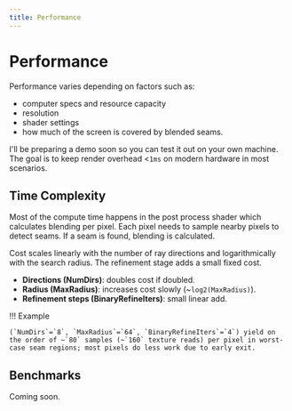 ```yaml
---
title: Performance
---
```


# Performance

Performance varies depending on factors such as:

* computer specs and resource capacity
* resolution
* shader settings
* how much of the screen is covered by blended seams.

I'll be preparing a demo soon so you can test it out on your own machine.
The goal is to keep render overhead <`1ms` on modern hardware in most scenarios.

## Time Complexity

Most of the compute time happens in the post process shader which calculates blending per pixel.
Each pixel needs to sample nearby pixels to detect seams.
If a seam is found, blending is calculated.

Cost scales linearly with the number of ray directions and logarithmically with the search radius. The refinement stage adds a small fixed cost.

* **Directions (NumDirs)**: doubles cost if doubled.
* **Radius (MaxRadius)**: increases cost slowly (~`log2(MaxRadius)`).
* **Refinement steps (BinaryRefineIters)**: small linear add.

!!! Example

    (`NumDirs`=`8`, `MaxRadius`=`64`, `BinaryRefineIters`=`4`) yield on the order of ~`80` samples (~`160` texture reads) per pixel in worst-case seam regions; most pixels do less work due to early exit.

## Benchmarks

[//]: # (### MacBook Pro M2 Max)

[//]: # ()
[//]: # (**Specs**:)

[//]: # (MacBookPro M2 Max)

[//]: # (32 GB Memory)

[//]: # (Resolution: )

[//]: # (Unreal Engine Version: 5.6)

[//]: # ()
[//]: # ([//]: # &#40;Quality Settings: High&#41;)
[//]: # ()
[//]: # (#### Forest Scene: `0.5ms`)

[//]: # ()
[//]: # (Radius: 5 / MaxRadius: 20)

[//]: # ()
[//]: # ([//]: # &#40;<div class="grid cards" markdown>&#41;)
[//]: # ()
[//]: # ([//]: # &#40;- **Shader On** ![forest.gif]&#40;media/forest.gif&#41;&#41;)
[//]: # ()
[//]: # ([//]: # &#40;- **Shader On** ![forest.gif]&#40;media/forest.gif&#41;&#41;)
[//]: # ()
[//]: # ([//]: # &#40;- **Shader On GPU Stats** ![forest.gif]&#40;media/forest.gif&#41;&#41;)
[//]: # ()
[//]: # ([//]: # &#40;- **Shader Off GPU Stats** ![forest.gif]&#40;media/forest.gif&#41;&#41;)
[//]: # ()
[//]: # ([//]: # &#40;- **Debug View** ![forest.gif]&#40;media/forest.gif&#41;&#41;)
[//]: # ()
[//]: # ([//]: # &#40;</div>&#41;)
[//]: # ()
[//]: # (=== "Shader On")

[//]: # (    ![forest.gif]&#40;media/forest.gif&#41;)

[//]: # (=== "Shader Off")

[//]: # (    ![desert.gif]&#40;media/desert.gif&#41;)

[//]: # (=== "Shader On GPU Stats")

[//]: # (    ![forest.gif]&#40;media/forest.gif&#41;)

[//]: # (=== "Shader Off GPU Stats" )

[//]: # (    ![forest.gif]&#40;media/forest.gif&#41;)

[//]: # (=== "Debug View" )

[//]: # (    ![forest.gif]&#40;media/forest.gif&#41;)

[//]: # ()
[//]: # ()
[//]: # (TODO: do one with a large radius if it runs well to show that we can increase them)

[//]: # ()
[//]: # ()
[//]: # (### Windows 11)

Coming soon.
